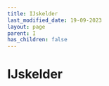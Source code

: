```yaml
---
title: IJskelder
last_modified_date: 19-09-2023
layout: page
parent: I
has_children: false
---
```


IJskelder
=========

